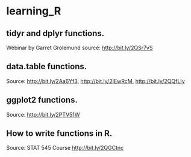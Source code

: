 # learning_R

## tidyr and dplyr functions. 
Webinar by Garret Grolemund source: http://bit.ly/2QSr7vS

## data.table functions. 
Source: http://bit.ly/2Aa6Yf3, http://bit.ly/2IEwRcM, http://bit.ly/2QQfLIy

## ggplot2 functions.
Source: http://bit.ly/2PTV51W

## How to write functions in R. 
Source: STAT 545 Course http://bit.ly/2QGCtnc 


